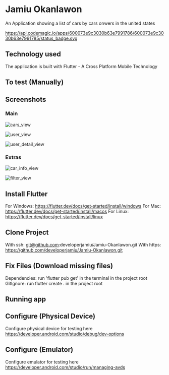 # Jamiu Okanlawon

An Application showing a list of cars by cars onwers in the united states

https://api.codemagic.io/apps/600073e9c3030b63e7991786/600073e9c3030b63e7991785/status_badge.svg
 
## Technology used

The application is built with Flutter - A Cross Platform Mobile Technology

## To test (Manually)

## Screenshots

### Main
![cars_view](https://user-images.githubusercontent.com/50176100/104629453-d2b51580-5699-11eb-848b-8fab1aeb9f3c.jpeg)

![user_view](https://user-images.githubusercontent.com/50176100/104629448-d183e880-5699-11eb-8f72-09b8a10e2987.jpeg)

![user_detail_view](https://user-images.githubusercontent.com/50176100/104629444-cfba2500-5699-11eb-9372-96d0fd9d19f9.jpeg)

### Extras
![car_info_view](https://user-images.githubusercontent.com/50176100/104629455-d34dac00-5699-11eb-8ef6-5864a5563dfa.jpeg)

![filter_view](https://user-images.githubusercontent.com/50176100/104629449-d21c7f00-5699-11eb-8289-243003f0038b.jpeg)

## Install Flutter

For Windows: https://flutter.dev/docs/get-started/install/windows
For Mac: https://flutter.dev/docs/get-started/install/macos
For Linux: https://flutter.dev/docs/get-started/install/linux

## Clone Project

With ssh: git@github.com:developerjamiu/Jamiu-Okanlawon.git
With https: https://github.com/developerjamiu/Jamiu-Okanlawon.git

## Fix Files (Download missing files)

Dependencies: run 'flutter pub get' in the terminal in the project root
GitIgnore: run flutter create . in the project root

## Running app

## Configure (Physical Device)

Configure physical device for testing here
https://developer.android.com/studio/debug/dev-options

## Configure (Emulator)

Configure emulator for testing here
https://developer.android.com/studio/run/managing-avds
